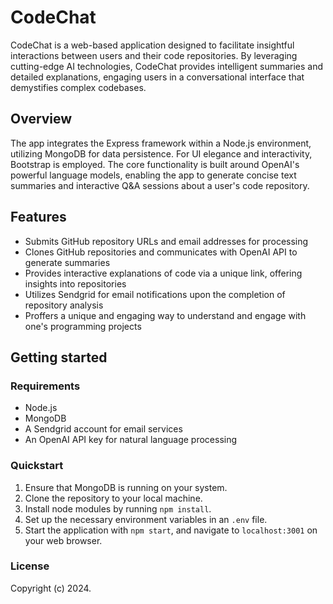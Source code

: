 # CodeChat

CodeChat is a web-based application designed to facilitate insightful interactions between users and their code repositories. By leveraging cutting-edge AI technologies, CodeChat provides intelligent summaries and detailed explanations, engaging users in a conversational interface that demystifies complex codebases.

## Overview

The app integrates the Express framework within a Node.js environment, utilizing MongoDB for data persistence. For UI elegance and interactivity, Bootstrap is employed. The core functionality is built around OpenAI's powerful language models, enabling the app to generate concise text summaries and interactive Q&A sessions about a user's code repository.

## Features

- Submits GitHub repository URLs and email addresses for processing
- Clones GitHub repositories and communicates with OpenAI API to generate summaries
- Provides interactive explanations of code via a unique link, offering insights into repositories
- Utilizes Sendgrid for email notifications upon the completion of repository analysis
- Proffers a unique and engaging way to understand and engage with one's programming projects

## Getting started

### Requirements

- Node.js
- MongoDB
- A Sendgrid account for email services
- An OpenAI API key for natural language processing

### Quickstart

1. Ensure that MongoDB is running on your system.
2. Clone the repository to your local machine.
3. Install node modules by running `npm install`.
4. Set up the necessary environment variables in an `.env` file.
5. Start the application with `npm start`, and navigate to `localhost:3001` on your web browser.

### License

Copyright (c) 2024.
